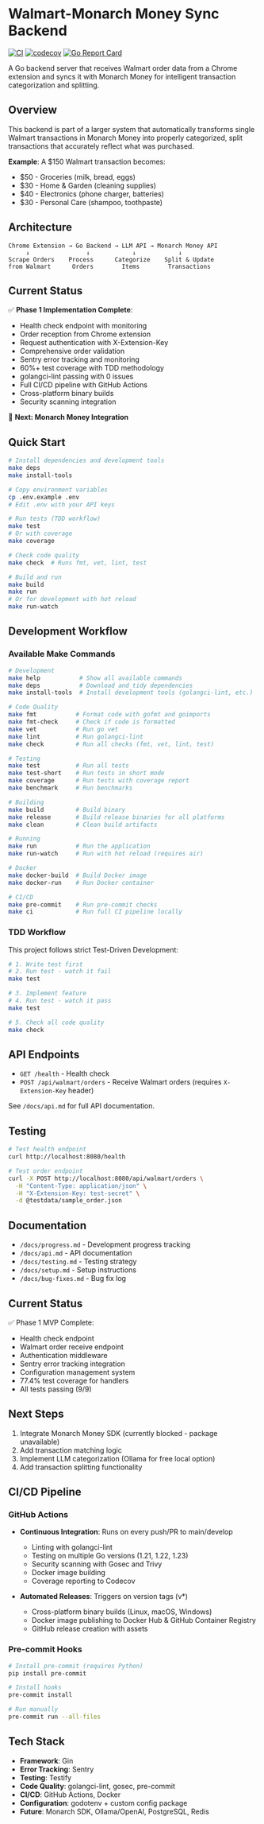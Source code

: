 # Walmart-Monarch Money Sync Backend

[![CI](https://github.com/eshaffer321/monarchmoney-walmart-server/actions/workflows/ci.yml/badge.svg)](https://github.com/eshaffer321/monarchmoney-walmart-server/actions/workflows/ci.yml)
[![codecov](https://codecov.io/gh/eshaffer321/monarchmoney-walmart-server/graph/badge.svg?token=CODECOV_TOKEN)](https://codecov.io/gh/eshaffer321/monarchmoney-walmart-server)
[![Go Report Card](https://goreportcard.com/badge/github.com/eshaffer321/monarchmoney-walmart-server)](https://goreportcard.com/report/github.com/eshaffer321/monarchmoney-walmart-server)

A Go backend server that receives Walmart order data from a Chrome extension and syncs it with Monarch Money for intelligent transaction categorization and splitting.

## Overview

This backend is part of a larger system that automatically transforms single Walmart transactions in Monarch Money into properly categorized, split transactions that accurately reflect what was purchased.

**Example**: A $150 Walmart transaction becomes:
- $50 - Groceries (milk, bread, eggs)
- $30 - Home & Garden (cleaning supplies) 
- $40 - Electronics (phone charger, batteries)
- $30 - Personal Care (shampoo, toothpaste)

## Architecture

```
Chrome Extension → Go Backend → LLM API → Monarch Money API
     ↓                ↓            ↓            ↓
Scrape Orders    Process      Categorize    Split & Update
from Walmart      Orders        Items        Transactions
```

## Current Status

✅ **Phase 1 Implementation Complete**:
- Health check endpoint with monitoring
- Order reception from Chrome extension  
- Request authentication with X-Extension-Key
- Comprehensive order validation
- Sentry error tracking and monitoring
- 60%+ test coverage with TDD methodology
- golangci-lint passing with 0 issues
- Full CI/CD pipeline with GitHub Actions
- Cross-platform binary builds
- Security scanning integration

🚧 **Next: Monarch Money Integration**

## Quick Start

```bash
# Install dependencies and development tools
make deps
make install-tools

# Copy environment variables
cp .env.example .env
# Edit .env with your API keys

# Run tests (TDD workflow)
make test
# Or with coverage
make coverage

# Check code quality
make check  # Runs fmt, vet, lint, test

# Build and run
make build
make run
# Or for development with hot reload
make run-watch
```

## Development Workflow

### Available Make Commands

```bash
# Development
make help           # Show all available commands
make deps           # Download and tidy dependencies
make install-tools  # Install development tools (golangci-lint, etc.)

# Code Quality
make fmt           # Format code with gofmt and goimports
make fmt-check     # Check if code is formatted
make vet           # Run go vet
make lint          # Run golangci-lint
make check         # Run all checks (fmt, vet, lint, test)

# Testing
make test          # Run all tests
make test-short    # Run tests in short mode
make coverage      # Run tests with coverage report
make benchmark     # Run benchmarks

# Building
make build         # Build binary
make release       # Build release binaries for all platforms
make clean         # Clean build artifacts

# Running
make run           # Run the application
make run-watch     # Run with hot reload (requires air)

# Docker
make docker-build  # Build Docker image
make docker-run    # Run Docker container

# CI/CD
make pre-commit    # Run pre-commit checks
make ci            # Run full CI pipeline locally
```

### TDD Workflow

This project follows strict Test-Driven Development:

```bash
# 1. Write test first
# 2. Run test - watch it fail
make test

# 3. Implement feature
# 4. Run test - watch it pass
make test

# 5. Check all code quality
make check
```

## API Endpoints

- `GET /health` - Health check
- `POST /api/walmart/orders` - Receive Walmart orders (requires `X-Extension-Key` header)

See `/docs/api.md` for full API documentation.

## Testing

```bash
# Test health endpoint
curl http://localhost:8080/health

# Test order endpoint
curl -X POST http://localhost:8080/api/walmart/orders \
  -H "Content-Type: application/json" \
  -H "X-Extension-Key: test-secret" \
  -d @testdata/sample_order.json
```

## Documentation

- `/docs/progress.md` - Development progress tracking
- `/docs/api.md` - API documentation
- `/docs/testing.md` - Testing strategy
- `/docs/setup.md` - Setup instructions
- `/docs/bug-fixes.md` - Bug fix log

## Current Status

✅ Phase 1 MVP Complete:
- Health check endpoint
- Walmart order receive endpoint
- Authentication middleware
- Sentry error tracking integration
- Configuration management system
- 77.4% test coverage for handlers
- All tests passing (9/9)

## Next Steps

1. Integrate Monarch Money SDK (currently blocked - package unavailable)
2. Add transaction matching logic
3. Implement LLM categorization (Ollama for free local option)
4. Add transaction splitting functionality

## CI/CD Pipeline

### GitHub Actions

- **Continuous Integration**: Runs on every push/PR to main/develop
  - Linting with golangci-lint
  - Testing on multiple Go versions (1.21, 1.22, 1.23)
  - Security scanning with Gosec and Trivy
  - Docker image building
  - Coverage reporting to Codecov

- **Automated Releases**: Triggers on version tags (v*)
  - Cross-platform binary builds (Linux, macOS, Windows)
  - Docker image publishing to Docker Hub & GitHub Container Registry
  - GitHub release creation with assets

### Pre-commit Hooks

```bash
# Install pre-commit (requires Python)
pip install pre-commit

# Install hooks
pre-commit install

# Run manually
pre-commit run --all-files
```

## Tech Stack

- **Framework**: Gin
- **Error Tracking**: Sentry
- **Testing**: Testify
- **Code Quality**: golangci-lint, gosec, pre-commit
- **CI/CD**: GitHub Actions, Docker
- **Configuration**: godotenv + custom config package
- **Future**: Monarch SDK, Ollama/OpenAI, PostgreSQL, Redis